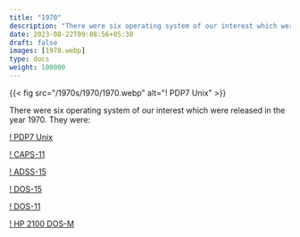 ```yaml
---
title: "1970"
description: "There were six operating system of our interest which were released in the year 1970. They were:"
date: 2023-08-22T09:08:56+05:30
draft: false
images: [1970.webp]
type: docs
weight: 100000
---
```


{{< fig src="/1970s/1970/1970.webp" alt="! PDP7 Unix" >}}

There were six operating system of our interest which were released in the year 1970. They were:

<section class="section section-sm">
  <div class="container">
    <div class="row justify-content-center text-center">
      <div class="col-lg-5">
        <p><a class="btn btn-primary btn-md px-4 mb-1" href="pdp7unix/" role="button">! PDP7 Unix</a></p>
      </div>
      <div class="col-lg-5">
        <p><a class="btn btn-primary btn-md px-4 mb-1" href="caps-11/" role="button">! CAPS-11</a></p>
      </div>
      <div class="col-lg-5">
        <p><a class="btn btn-primary btn-md px-4 mb-1" href="adss-15/" role="button">! ADSS-15</a></p>
      </div>
      <div class="col-lg-5">
        <p><a class="btn btn-primary btn-md px-4 mb-1" href="dos-15/" role="button">! DOS-15</a></p>
      </div>
      <div class="col-lg-5">
        <p><a class="btn btn-primary btn-md px-4 mb-1" href="dos-11/" role="button">! DOS-11</a></p>
      </div>
      <div class="col-lg-5">
        <p><a class="btn btn-primary btn-md px-4 mb-1" href="hp2100dos-m/" role="button">! HP 2100 DOS-M</a></p>
      </div>
    </div>
  </div>
</section>
